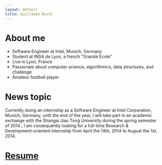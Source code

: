 ```yaml
---
layout: default
title: Guillaume Burel
---
```

# About me

* Software Engineer at Intel, Munich, Germany
* Student at INSA de Lyon, a french "Grande Ecole"
* Live in Lyon, France
* Passionate about computer science, algorithmics, data structures, and challenge
* Amateur football player

# News topic

Currently doing an internship as a Software Engineer at Intel Corporation, Munich, Germany, until the end of the year, I will take part in an academic exchange with the Shangai Jiao Tong University during the spring semester of 2014 ;  I am consequently looking for a full-time Research & Development-oriented internship from April the 14th, 2014 to August the 1st, 2014.

# [Resume](assets/resume.pdf)
